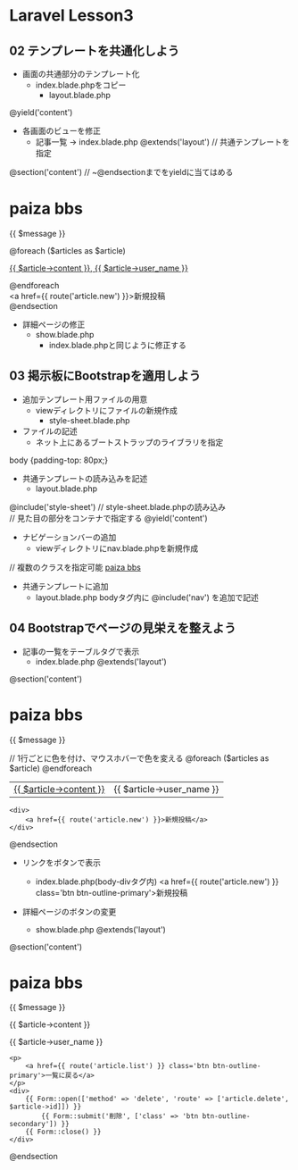 # Laravel Lesson3
## 02 テンプレートを共通化しよう
- 画面の共通部分のテンプレート化
  - index.blade.phpをコピー
    - layout.blade.php
<body>
    @yield('content')
</body>

- 各画面のビューを修正
  - 記事一覧 -> index.blade.php
@extends('layout') // 共通テンプレートを指定

@section('content') // ~@endsectionまでをyieldに当てはめる
    <h1>paiza bbs</h1>
    <p>{{ $message }}</p>
    @foreach ($articles as $article)
        <p>
            <a href='{{ route("article.show", ["id" =>  $article->id]) }}'>
                {{ $article->content }},
                {{ $article->user_name }}
            </a>
        </p>
    @endforeach
    <div>
        <a href={{ route('article.new') }}>新規投稿</a>
    </div>
@endsection

- 詳細ページの修正
  - show.blade.php
    - index.blade.phpと同じように修正する

## 03 掲示板にBootstrapを適用しよう
- 追加テンプレート用ファイルの用意
  - viewディレクトリにファイルの新規作成
    - style-sheet.blade.php
- ファイルの記述
  - ネット上にあるブートストラップのライブラリを指定
<meta name='viewport' content='width=device-width, initial-scale=1, shrink-to-fit=no'>
<link rel='stylesheet' href='https://maxcdn.bootstrapcdn.com/bootstrap/4.0.0/css/bootstrap.min.css'&gt;
<style>body {padding-top: 80px;}</style>

- 共通テンプレートの読み込みを記述
  - layout.blade.php
<!DOCTYPE html>
<html>
    <head>
        <meta charset='utf-8'>
        <title>paiza bbs</title>
        @include('style-sheet') // style-sheet.blade.phpの読み込み
    </head>
    <body>
        <div class='container'> // 見た目の部分をコンテナで指定する
            @yield('content')
        </div>
    </body>
</html>

- ナビゲーションバーの追加
  - viewディレクトリにnav.blade.phpを新規作成
<nav class='navbar navbar-expand-md navbar-dark bg-dark fixed-top'> // 複数のクラスを指定可能
    <a class='navbar-brand' href={{ route('article.list') }}>paiza bbs</a>
</nav>

- 共通テンプレートに追加
  - layout.blade.php
bodyタグ内に @include('nav') を追加で記述

## 04 Bootstrapでページの見栄えを整えよう
- 記事の一覧をテーブルタグで表示
  - index.blade.php
@extends('layout')

@section('content')
    <h1>paiza bbs</h1>
    <p>{{ $message }}</p>
    <table class='table table-striped table-hover'> // 1行ごとに色を付け、マウスホバーで色を変える
         @foreach ($articles as $article)
            <tr>
                <td>
                    <a href='{{ route("article.show", ["id" =>  $article->id]) }}'>
                    {{ $article->content }}
                    </a>
                </td>
                <td>
                    {{ $article->user_name }}
                </td>
            </tr>
        @endforeach
    </table>

    <div>
        <a href={{ route('article.new') }}>新規投稿</a>
    </div>
@endsection

- リンクをボタンで表示
  - index.blade.php(body-divタグ内)
<a href={{ route('article.new') }} class='btn btn-outline-primary'>新規投稿</a>

- 詳細ページのボタンの変更
  - show.blade.php
@extends('layout')

@section('content')
    <h1>paiza bbs</h1>
    <p>{{ $message }}</p>
    <p>{{ $article->content }}</p>
    <p>{{ $article->user_name }}</p>

    <p>
        <a href={{ route('article.list') }} class='btn btn-outline-primary'>一覧に戻る</a>
    </p>
    <div>
        {{ Form::open(['method' => 'delete', 'route' => ['article.delete', $article->id]]) }}
            {{ Form::submit('削除', ['class' => 'btn btn-outline-secondary']) }}
        {{ Form::close() }}
    </div>
@endsection
